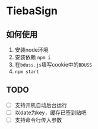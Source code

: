 # TiebaSign

## 如何使用

1. 安装node环境
2. 安装依赖 `npm i`
3. 在`bduss.js`填写cookie中的`BDUSS`
4. `npm start`

## TODO

- [ ] 支持开机自动后台运行
- [ ] 以date为key，缓存已签到贴吧
- [ ] 支持命令行传入参数
